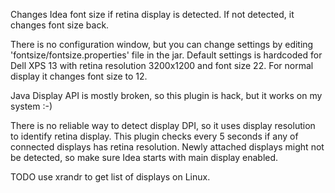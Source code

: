 Changes Idea font size if retina display is detected. If not detected, it changes font size back.
<p/>
There is no configuration window, but you can change settings by editing 'fontsize/fontsize.properties' file
in the jar. Default settings is hardcoded for Dell XPS 13 with retina resolution 3200x1200 and font size 22.
For normal display it changes font size to 12.
<p/>
Java Display API is mostly broken, so this plugin is hack, but it works on my system :-)
<p/>
There is no reliable way to detect display DPI, so it uses display resolution to identify retina display.
This plugin checks every 5 seconds if any of connected displays has retina resolution.
Newly attached displays might not be detected, so make sure Idea starts with main display enabled.
<p/>
TODO use xrandr to get list of displays on Linux.
